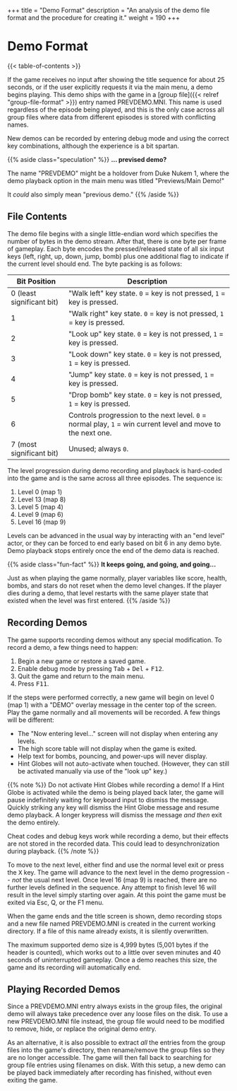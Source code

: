+++
title = "Demo Format"
description = "An analysis of the demo file format and the procedure for creating it."
weight = 190
+++

# Demo Format

{{< table-of-contents >}}

If the game receives no input after showing the title sequence for about 25 seconds, or if the user explicitly requests it via the main menu, a demo begins playing. This demo ships with the game in a [group file]({{< relref "group-file-format" >}}) entry named PREVDEMO.MNI. This name is used regardless of the episode being played, and this is the only case across all group files where data from different episodes is stored with conflicting names.

New demos can be recorded by entering debug mode and using the correct key combinations, although the experience is a bit spartan.

{{% aside class="speculation" %}}
**... prevised demo?**

The name "PREVDEMO" might be a holdover from Duke Nukem 1, where the demo playback option in the main menu was titled "Previews/Main Demo!"

It _could_ also simply mean "previous demo."
{{% /aside %}}

## File Contents

The demo file begins with a single little-endian word which specifies the number of bytes in the demo stream. After that, there is one byte per frame of gameplay. Each byte encodes the pressed/released state of all six input keys (left, right, up, down, jump, bomb) plus one additional flag to indicate if the current level should end. The byte packing is as follows:

Bit Position              | Description
--------------------------|------------
0 (least significant bit) | "Walk left" key state. `0` = key is not pressed, `1` = key is pressed.
1                         | "Walk right" key state. `0` = key is not pressed, `1` = key is pressed.
2                         | "Look up" key state. `0` = key is not pressed, `1` = key is pressed.
3                         | "Look down" key state. `0` = key is not pressed, `1` = key is pressed.
4                         | "Jump" key state. `0` = key is not pressed, `1` = key is pressed.
5                         | "Drop bomb" key state. `0` = key is not pressed, `1` = key is pressed.
6                         | Controls progression to the next level. `0` = normal play, `1` = win current level and move to the next one.
7 (most significant bit)  | Unused; always `0`.

The level progression during demo recording and playback is hard-coded into the game and is the same across all three episodes. The sequence is:

1. Level 0 (map 1)
2. Level 13 (map 8)
3. Level 5 (map 4)
4. Level 9 (map 6)
5. Level 16 (map 9)

Levels can be advanced in the usual way by interacting with an "end level" actor, or they can be forced to end early based on bit 6 in any demo byte. Demo playback stops entirely once the end of the demo data is reached.

{{% aside class="fun-fact" %}}
**It keeps going, and going, and going...**

Just as when playing the game normally, player variables like score, health, bombs, and stars do not reset when the demo level changes. If the player dies during a demo, that level restarts with the same player state that existed when the level was first entered.
{{% /aside %}}

## Recording Demos

The game supports recording demos without any special modification. To record a demo, a few things need to happen:

1. Begin a new game or restore a saved game.
2. Enable debug mode by pressing <kbd>Tab</kbd> + <kbd>Del</kbd> + <kbd>F12</kbd>.
3. Quit the game and return to the main menu.
4. Press <kbd>F11</kbd>.

If the steps were performed correctly, a new game will begin on level 0 (map 1) with a "DEMO" overlay message in the center top of the screen. Play the game normally and all movements will be recorded. A few things will be different:

* The "Now entering level..." screen will not display when entering any levels.
* The high score table will not display when the game is exited.
* Help text for bombs, pouncing, and power-ups will never display.
* Hint Globes will not auto-activate when touched. (However, they can still be activated manually via use of the "look up" key.)

{{% note %}}
Do not activate Hint Globes while recording a demo! If a Hint Globe is activated while the demo is being played back later, the game will pause indefinitely waiting for keyboard input to dismiss the message. Quickly striking any key will dismiss the Hint Globe message and resume demo playback. A longer keypress will dismiss the message _and then_ exit the demo entirely.

Cheat codes and debug keys work while recording a demo, but their effects are not stored in the recorded data. This could lead to desynchronization during playback.
{{% /note %}}

To move to the next level, either find and use the normal level exit or press the <kbd>X</kbd> key. The game will advance to the next level in the demo progression -- _not_ the usual next level. Once level 16 (map 9) is reached, there are no further levels defined in the sequence. Any attempt to finish level 16 will result in the level simply starting over again. At this point the game must be exited via Esc, Q, or the F1 menu.

When the game ends and the title screen is shown, demo recording stops and a new file named PREVDEMO.MNI is created in the current working directory. If a file of this name already exists, it is silently overwritten.

The maximum supported demo size is 4,999 bytes (5,001 bytes if the header is counted), which works out to a little over seven minutes and 40 seconds of uninterrupted gameplay. Once a demo reaches this size, the game and its recording will automatically end.

## Playing Recorded Demos

Since a PREVDEMO.MNI entry always exists in the group files, the original demo will always take precedence over any loose files on the disk. To use a new PREVDEMO.MNI file instead, the group file would need to be modified to remove, hide, or replace the original demo entry.

As an alternative, it is also possible to extract _all_ the entries from the group files into the game's directory, then rename/remove the group files so they are no longer accessible. The game will then fall back to searching for group file entries using filenames on disk. With this setup, a new demo can be played back immediately after recording has finished, without even exiting the game.
